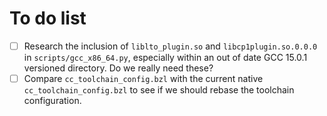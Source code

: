 # To do list

* [ ] Research the inclusion of `liblto_plugin.so` and `libcp1plugin.so.0.0.0` in `scripts/gcc_x86_64.py`,
      especially within an out of date GCC 15.0.1 versioned directory.  Do we really need these?
* [ ] Compare `cc_toolchain_config.bzl` with the current native `cc_toolchain_config.bzl` to see if we should rebase
      the toolchain configuration.
